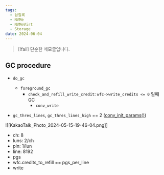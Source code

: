 ```yaml
---
tags:
  - 삽질록
  - NVMe
  - NVMeVirt
  - Storage
date: 2024-06-04
---
```

> [!fail] 단순한 메모글입니다.

## GC procedure

- `do_gc`
	- `foreground_gc`
		- `check_and_refill_write_credit`: `wfc->write_credits <= 0` 일때 GC
			- `conv_write`

- `gc_thres_lines`, `gc_thres_lines_high` == 2 ([conv_init_params()](https://github.com/snu-csl/nvmevirt/blob/main/conv_ftl.c#L366-L373))

![[KakaoTalk_Photo_2024-05-15-19-46-04.png]]

- ch: 8
- luns: 2/ch
- pln: 1/lun
- line: 8192
- pgs
- wfc.credits_to_refill == pgs_per_line
- write